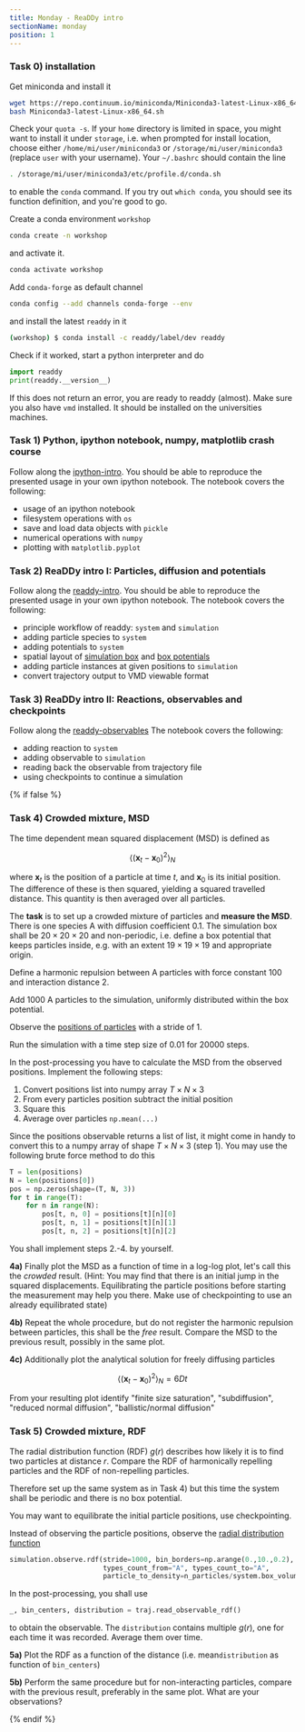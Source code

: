 ```yaml
---
title: Monday - ReaDDy intro
sectionName: monday
position: 1
---
```


### Task 0) installation

Get miniconda and install it

```bash
wget https://repo.continuum.io/miniconda/Miniconda3-latest-Linux-x86_64.sh
bash Miniconda3-latest-Linux-x86_64.sh
```

Check your `quota -s`. If your `home` directory is limited in space, you might want to install it under `storage`, i.e. when prompted for install location, choose either `/home/mi/user/miniconda3` or `/storage/mi/user/miniconda3` (replace `user` with your username). Your `~/.bashrc` should contain the line

```bash
. /storage/mi/user/miniconda3/etc/profile.d/conda.sh
```

to enable the `conda` command. If you try out `which conda`, you should see its function definition, and you're good to go.

Create a conda environment `workshop`

```bash
conda create -n workshop
```

and activate it.

```bash
conda activate workshop
```

Add `conda-forge` as default channel

```bash
conda config --add channels conda-forge --env
```

and install the latest `readdy` in it

```bash
(workshop) $ conda install -c readdy/label/dev readdy
```

Check if it worked, start a python interpreter and do

```python
import readdy
print(readdy.__version__)
```

If this does not return an error, you are ready to readdy (almost).
Make sure you also have `vmd` installed. It should be installed on the universities machines.

### Task 1) Python, ipython notebook, numpy, matplotlib crash course

Follow along the [ipython-intro](https://github.com/chrisfroe/readdy-workshop-2019-session-notebooks/blob/master/1_monday/ipython-intro.ipynb). You should be able to reproduce the presented usage in your own ipython notebook.
The notebook covers the following:

- usage of an ipython notebook
- filesystem operations with `os`
- save and load data objects with `pickle`
- numerical operations with `numpy`
- plotting with `matplotlib.pyplot`

### Task 2) ReaDDy intro I: Particles, diffusion and potentials

Follow along the [readdy-intro](https://github.com/chrisfroe/readdy-workshop-2019-session-notebooks/blob/master/1_monday/readdy-intro-1-particles-diffusion-potentials.ipynb). You should be able to reproduce the presented usage in your own ipython notebook.
The notebook covers the following:

- principle workflow of readdy: `system` and `simulation`
- adding particle species to `system`
- adding potentials to `system`
- spatial layout of [simulation box](https://readdy.github.io/system.html) and [box potentials]()
- adding particle instances at given positions to `simulation`
- convert trajectory output to VMD viewable format

### Task 3) ReaDDy intro II: Reactions, observables and checkpoints

Follow along the [readdy-observables](https://github.com/chrisfroe/readdy-workshop-2019-session-notebooks/blob/master/1_monday/readdy-intro-2-reactions-observables-checkpoints.ipynb)
The notebook covers the following:

- adding reaction to `system`
- adding observable to `simulation`
- reading back the observable from trajectory file
- using checkpoints to continue a simulation

{% if false %}

### Task 4) Crowded mixture, MSD

The time dependent mean squared displacement (MSD) is defined as

$$
\langle(\mathbf{x}_t-\mathbf{x}_0)^2\rangle_N
$$

where $\mathbf{x}_t$ is the position of a particle at time $t$, and  $\mathbf{x}_0$ is its initial position. The difference of these is then squared, yielding a squared travelled distance. This quantity is then averaged over all particles.

The __task__ is to set up a crowded mixture of particles and __measure the MSD__. There is one species A with diffusion coefficient 0.1. The simulation box shall be $20\times20\times20$ and non-periodic, i.e. define a box potential that keeps particles inside, e.g. with an extent $19\times19\times19$ and appropriate origin.

Define a harmonic repulsion between A particles with force constant 100 and interaction distance 2.

Add 1000 A particles to the simulation, uniformly distributed within the box potential. 

Observe the [positions of particles](https://readdy.github.io/simulation.html#particle-positions) with a stride of 1.

Run the simulation with a time step size of 0.01 for 20000 steps.

In the post-processing you have to calculate the MSD from the observed positions. Implement the following steps:

1. Convert positions list into numpy array  $T\times N\times3$
2. From every particles position subtract the initial position
3. Square this
4. Average over particles `np.mean(...)`

Since the positions observable returns a list of list, it might come in handy to convert this to a numpy array of shape $T\times N\times3$ (step 1). You may use the following brute force method to do this

```python
T = len(positions)
N = len(positions[0])
pos = np.zeros(shape=(T, N, 3))
for t in range(T):
    for n in range(N):
        pos[t, n, 0] = positions[t][n][0]
        pos[t, n, 1] = positions[t][n][1]
        pos[t, n, 2] = positions[t][n][2]
```

You shall implement steps 2.-4. by yourself.

__4a)__ Finally plot the MSD as a function of time in a log-log plot, let's call this the _crowded_ result. (Hint: You may find that there is an initial jump in the squared displacements. Equilibrating the particle positions before starting the measurement may help you there. Make use of checkpointing to use an already equilibrated state)

__4b)__ Repeat the whole procedure, but do not register the harmonic repulsion between particles, this shall be the _free_ result. Compare the MSD to the previous result, possibly in the same plot.

__4c)__ Additionally plot the analytical solution for freely diffusing particles

$$
\langle(\mathbf{x}_t-\mathbf{x}_0)^2\rangle_N = 6 D t
$$

From your resulting plot identify "finite size saturation", "subdiffusion", "reduced normal diffusion", "ballistic/normal diffusion"

### Task 5) Crowded mixture, RDF

The radial distribution function (RDF) $g(r)$ describes how likely it is to find two particles at distance $r$. Compare the  RDF of harmonically repelling particles and the RDF of non-repelling particles.

Therefore set up the same system as in Task 4) but this time the system shall be periodic and there is no box potential.

You may want to equilibrate the initial particle positions, use checkpointing.

Instead of observing the particle positions, observe the [radial distribution function](https://readdy.github.io/simulation.html#radial-distribution-function)

```python
simulation.observe.rdf(stride=1000, bin_borders=np.arange(0.,10.,0.2),
                       types_count_from="A", types_count_to="A",
                       particle_to_density=n_particles/system.box_volume)
```

In the post-processing, you shall use

```python
_, bin_centers, distribution = traj.read_observable_rdf()
```

to obtain the observable. The `distribution` contains multiple $g(r)$, one for each time it was recorded. Average them over time.

__5a)__ Plot the RDF as a function of the distance (i.e. mean`distribution` as function of `bin_centers`)

__5b)__ Perform the same procedure but for non-interacting particles, compare with the previous result, preferably in the same plot. What are your observations?

{% endif %}
